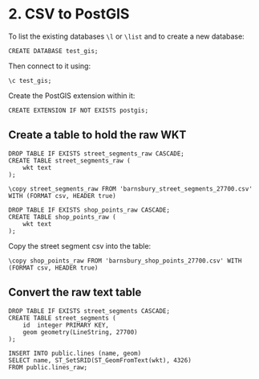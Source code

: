 # 2. CSV to PostGIS

To list the existing databases `\l` or `\list` and to create a new database:

`CREATE DATABASE test_gis;`

Then connect to it using:

`\c test_gis;`

Create the PostGIS extension within it:

`CREATE EXTENSION IF NOT EXISTS postgis;`

## Create a table to hold the raw WKT

```
DROP TABLE IF EXISTS street_segments_raw CASCADE;
CREATE TABLE street_segments_raw (
    wkt text
);
```

`\copy street_segments_raw FROM 'barnsbury_street_segments_27700.csv' WITH (FORMAT csv, HEADER true)`

```
DROP TABLE IF EXISTS shop_points_raw CASCADE;
CREATE TABLE shop_points_raw (
    wkt text
);
```

Copy the street segment csv into the table:

`\copy shop_points_raw FROM 'barnsbury_shop_points_27700.csv' WITH (FORMAT csv, HEADER true)`

## Convert the raw text table

```
DROP TABLE IF EXISTS street_segments CASCADE;
CREATE TABLE street_segments (
    id  integer PRIMARY KEY,
    geom geometry(LineString, 27700)
);
```

```
INSERT INTO public.lines (name, geom)
SELECT name, ST_SetSRID(ST_GeomFromText(wkt), 4326)
FROM public.lines_raw;
```